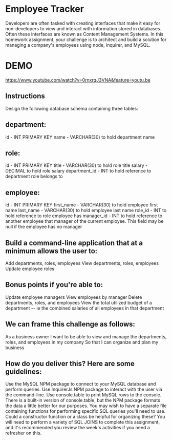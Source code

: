 # Employee Tracker
Developers are often tasked with creating interfaces that make it easy for non-developers to view and interact with information stored in databases. Often these interfaces are known as Content Management Systems. In this homework assignment, your challenge is to architect and build a solution for managing a company's employees using node, inquirer, and MySQL.
# DEMO
https://www.youtube.com/watch?v=0rnxrqJ3VNA&feature=youtu.be
## Instructions
Design the following database schema containing three tables:
## department:
id - INT PRIMARY KEY
name - VARCHAR(30) to hold department name

## role:
id - INT PRIMARY KEY
title -  VARCHAR(30) to hold role title
salary -  DECIMAL to hold role salary
department_id -  INT to hold reference to department role belongs to

## employee:
id - INT PRIMARY KEY
first_name - VARCHAR(30) to hold employee first name
last_name - VARCHAR(30) to hold employee last name
role_id - INT to hold reference to role employee has
manager_id - INT to hold reference to another employee that manager of the current employee. This field may be null if the employee has no manager

## Build a command-line application that at a minimum allows the user to:
Add departments, roles, employees
View departments, roles, employees
Update employee roles

## Bonus points if you're able to:
Update employee managers
View employees by manager
Delete departments, roles, and employees
View the total utilized budget of a department -- ie the combined salaries of all employees in that department

## We can frame this challenge as follows:
As a business owner
I want to be able to view and manage the departments, roles, and employees in my company
So that I can organize and plan my business

## How do you deliver this? Here are some guidelines:
Use the MySQL NPM package to connect to your MySQL database and perform queries.
Use InquirerJs NPM package to interact with the user via the command-line.
Use console.table to print MySQL rows to the console. There is a built-in version of console.table, but the NPM package formats the data a little better for our purposes.
You may wish to have a separate file containing functions for performing specific SQL queries you'll need to use. Could a constructor function or a class be helpful for organizing these?
You will need to perform a variety of SQL JOINS to complete this assignment, and it's recommended you review the week's activities if you need a refresher on this.

